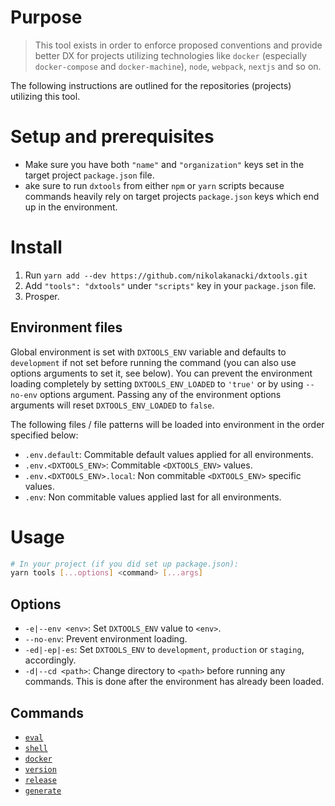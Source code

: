 # Purpose

> This tool exists in order to enforce proposed conventions and provide better DX for projects utilizing technologies like `docker` (especially `docker-compose` and `docker-machine`), `node`, `webpack`, `nextjs` and so on.

The following instructions are outlined for the repositories (projects) utilizing this tool.

# Setup and prerequisites

- Make sure you have both `"name"` and `"organization"` keys set in the target project `package.json` file.
- ake sure to run `dxtools` from either `npm` or `yarn` scripts because commands heavily rely on target projects `package.json` keys which end up in the environment.

# Install

1. Run `yarn add --dev https://github.com/nikolakanacki/dxtools.git`
2. Add `"tools": "dxtools"` under `"scripts"` key in your `package.json` file.
3. Prosper.

## Environment files

Global environment is set with `DXTOOLS_ENV` variable and defaults to `development` if not set before running the command (you can also use options arguments to set it, see below). You can prevent the environment loading completely by setting `DXTOOLS_ENV_LOADED` to `'true'` or by using `--no-env` options argument. Passing any of the environment options arguments will reset `DXTOOLS_ENV_LOADED` to `false`.

The following files / file patterns will be loaded into environment in the order specified below:

- `.env.default`: Commitable default values applied for all environments.
- `.env.<DXTOOLS_ENV>`: Commitable `<DXTOOLS_ENV>` values.
- `.env.<DXTOOLS_ENV>.local`: Non commitable `<DXTOOLS_ENV>` specific values.
- `.env`: Non commitable values applied last for all environments.

# Usage

```bash
# In your project (if you did set up package.json):
yarn tools [...options] <command> [...args]
```

## Options

- `-e|--env <env>`: Set `DXTOOLS_ENV` value to `<env>`.
- `--no-env`: Prevent environment loading.
- `-ed|-ep|-es`: Set `DXTOOLS_ENV` to `development`, `production` or `staging`, accordingly.
- `-d|--cd <path>`: Change directory to `<path>` before running any commands. This is done after the environment has already been loaded.

## Commands

- [`eval`](commands/eval.md)
- [`shell`](commands/shell.md)
- [`docker`](commands/docker.md)
- [`version`](commands/version.md)
- [`release`](commands/release.md)
- [`generate`](commands/generate.md)
